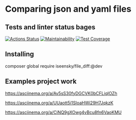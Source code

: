 # Comparing json and yaml files

## Tests and linter status bages

[![Actions Status](https://github.com/9lceHb/php-project-48/workflows/hexlet-check/badge.svg)](https://github.com/9lceHb/php-project-48/actions)
[![Maintainability](https://api.codeclimate.com/v1/badges/d77b27e0d1ad81f11f24/maintainability)](https://codeclimate.com/github/9lceHb/php-project-48/maintainability)
[![Test Coverage](https://api.codeclimate.com/v1/badges/d77b27e0d1ad81f11f24/test_coverage)](https://codeclimate.com/github/9lceHb/php-project-48/test_coverage)

## Installing

composer global require iseensky/file_diff:@dev

## Examples project work

<https://asciinema.org/a/Av5sS30fyDGCVK0bCFLiqlOZh>

<https://asciinema.org/a/UUaott5i1SloaHWi29H7JqkzK>

<https://asciinema.org/a/CiNQ9gXOwg4vBcu8fn6VaoKMU>
